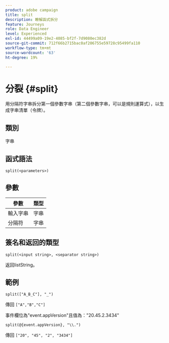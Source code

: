 ```yaml
---
product: adobe campaign
title: split
description: 瞭解函式拆分
feature: Journeys
role: Data Engineer
level: Experienced
exl-id: 44499a09-19e2-4085-bf2f-7d9080ec382d
source-git-commit: 712f66b2715bac0af206755e59728c95499fa110
workflow-type: tm+mt
source-wordcount: '63'
ht-degree: 19%

---
```


# 分裂 {#split}

用分隔符字串拆分第一個參數字串（第二個參數字串，可以是規則運算式），以生成字串清單（令牌）。

## 類別

字串

## 函式語法

`split(<parameters>)`

## 參數

| 參數 | 類型 |
|-----------|------------------|
| 輸入字串 | 字串 |
| 分隔符 | 字串 |

## 簽名和返回的類型

`split(<input string>, <separator string>)`

返回listString。

## 範例

`split(["A_B_C"], "_")`

傳回 `["A","B","C"]`

事件欄位為&quot;event.appVersion&quot;且值為：&quot;20.45.2.3434&quot;

`split(@{event.appVersion}, "\\.")`

傳回 `["20", "45", "2", "3434"]`
